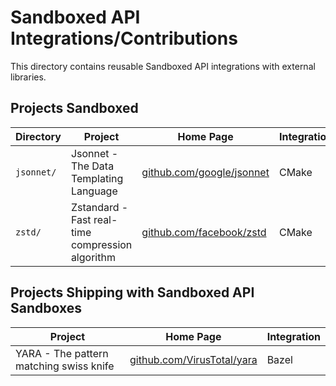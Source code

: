 # Sandboxed API Integrations/Contributions

This directory contains reusable Sandboxed API integrations with external
libraries.

## Projects Sandboxed

Directory  | Project                                          | Home Page                                                      | Integration
---------- | ------------------------------------------------ | -------------------------------------------------------------- | -----------
`jsonnet/` | Jsonnet - The Data Templating Language           | [github.com/google/jsonnet](https://github.com/google/jsonnet) | CMake
`zstd/`    | Zstandard - Fast real-time compression algorithm | [github.com/facebook/zstd](https://github.com/facebook/zstd)   | CMake

## Projects Shipping with Sandboxed API Sandboxes

Project                                 | Home Page                                                        | Integration
--------------------------------------- | ---------------------------------------------------------------- | -----------
YARA - The pattern matching swiss knife | [github.com/VirusTotal/yara](https://github.com/VirusTotal/yara) | Bazel
